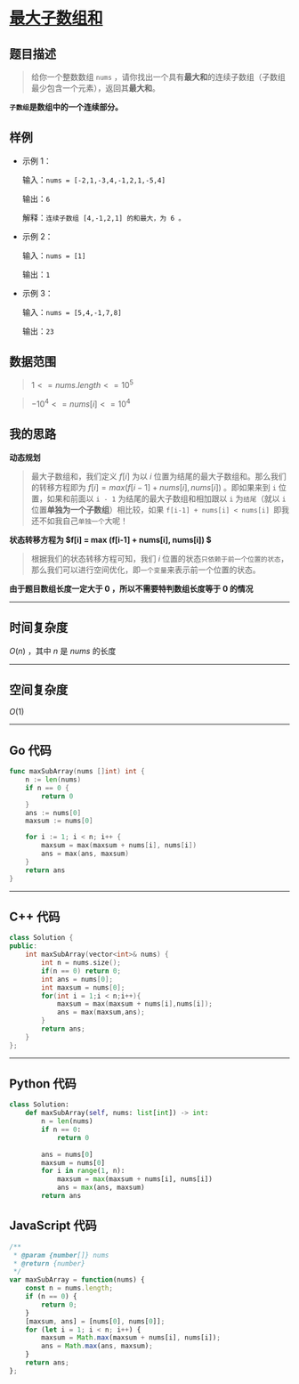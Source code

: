 # [最大子数组和](https://leetcode.cn/problems/maximum-subarray/description/?envType=study-plan-v2&envId=top-100-liked)
## 题目描述 

> 给你一个整数数组 `nums` ，请你找出一个具有**最大和**的连续子数组（子数组最少包含一个元素），返回其**最大和**。

**`子数组`是数组中的一个连续部分。**

## 样例

- 示例 $1$：

    输入：`nums = [-2,1,-3,4,-1,2,1,-5,4]`

    输出：`6`

    解释：`连续子数组 [4,-1,2,1] 的和最大，为 6 。`
- 示例 $2$：

    输入：`nums = [1]`

    输出：`1`
- 示例 $3$：

    输入：`nums = [5,4,-1,7,8]`

    输出：`23`


## 数据范围

> $1 <= nums.length <= 10^5$

> $-10^4 <= nums[i] <= 10^4$


## 我的思路

**动态规划**

> 最大子数组和，我们定义 $f[i]$ 为以 $i$ 位置为结尾的最大子数组和。那么我们的转移方程即为 $f[i] = max(f[i-1] + nums[i], nums[i])$ 。即如果来到 `i` 位置，如果和前面以 `i - 1` 为结尾的最大子数组和相加跟以 `i` 为`结尾`（就以 `i` 位置**单独为一个子数组**）相比较，如果 `f[i-1] + nums[i] < nums[i] `即我还不如我自己`单独一个`大呢！

**状态转移方程为 $f[i] = max (f[i-1] + nums[i], nums[i]) $**

> 根据我们的状态转移方程可知，我们 $i$ 位置的状态`只依赖于前一个位置的状态`，那么我们可以进行空间优化，即`一个变量`来表示前一个位置的状态。

**由于题目数组长度一定大于 $0$ ，所以不需要特判数组长度等于 $0$ 的情况**

---

## 时间复杂度

$O(n)$ ，其中 $n$ 是 $nums$ 的长度

---

## 空间复杂度

$O(1)$

---

## Go 代码

```Go
func maxSubArray(nums []int) int {
    n := len(nums)
    if n == 0 {
        return 0
    }
    ans := nums[0]
    maxsum := nums[0]

    for i := 1; i < n; i++ {
        maxsum = max(maxsum + nums[i], nums[i])
        ans = max(ans, maxsum)
    }
    return ans
}
```
---

## C++ 代码

```C++
class Solution {
public:
    int maxSubArray(vector<int>& nums) {
        int n = nums.size();
        if(n == 0) return 0;
        int ans = nums[0];
        int maxsum = nums[0];
        for(int i = 1;i < n;i++){
            maxsum = max(maxsum + nums[i],nums[i]);
            ans = max(maxsum,ans);
        }
        return ans;
    }
};
```
---
## Python 代码

```Python
class Solution:
    def maxSubArray(self, nums: list[int]) -> int:
        n = len(nums)
        if n == 0:
            return 0
        
        ans = nums[0]
        maxsum = nums[0]
        for i in range(1, n):
            maxsum = max(maxsum + nums[i], nums[i])
            ans = max(ans, maxsum)
        return ans
```

## JavaScript 代码

```JavaScript
/**
 * @param {number[]} nums
 * @return {number}
 */
var maxSubArray = function(nums) {
    const n = nums.length;
    if (n == 0) {
        return 0;
    }
    [maxsum, ans] = [nums[0], nums[0]];
    for (let i = 1; i < n; i++) {
        maxsum = Math.max(maxsum + nums[i], nums[i]);
        ans = Math.max(ans, maxsum);
    }
    return ans;
};
```
